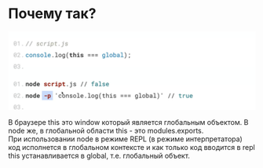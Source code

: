 
# Почему так?

![Pasted Graphic.png](./scr.png)

В браузере this это window который является глобальным объектом. В node же, в глобальной области this - это modules.exports.  
При использовании node в режиме REPL (в режиме интерпретатора) код исполнется в глобальном контексте и как только код вводится в repl this устанавливается в global, т.е. глобальный объект.